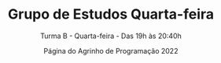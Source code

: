 <h1 align="center"> Grupo de Estudos Quarta-feira </h1>
<p align="center"> Turma B - Quarta-feira - Das 19h às 20:40h </p>
<p align="center"> Página do Agrinho de Programação 2022 </p>
